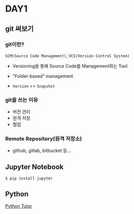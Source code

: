 # DAY1

## git 써보기

### git이란?

`SCM(Source Code Management)`, `VCS(Version Control System)`

* Versioning을 통해 Source Code를 Management하는 Tool

* "Folder-based" management
* `Version` == `Snapshot`



### git을 쓰는 이유

* 버전 관리
* 원격 저장
* 협업



### Remote Repository(원격 저장소)

* github, gitlab, bitbucket 등...



## Jupyter Notebook

```shell
$ pip install jupyter
```



## Python

[Python Tutor](http://pythontutor.com/)



